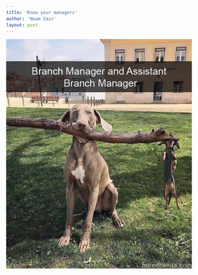 ```yaml
---
title: 'Know your managers'
author: 'Noam Sain'
layout: post
---
```


![Know your managers](/assets/2019/2019-02-managers.jpg "Know your managers")
